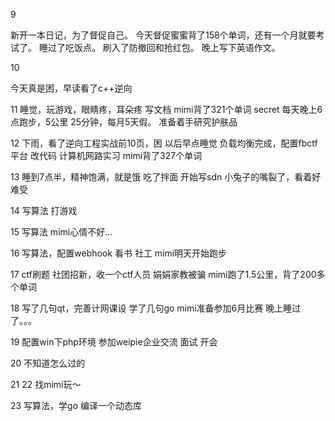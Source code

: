 9

新开一本日记，为了督促自己。
今天督促蜜蜜背了158个单词，还有一个月就要考试了。
睡过了吃饭点。
刷入了防撤回和抢红包。
晚上写下英语作文。

10

今天真是困，早读看了c++逆向

11
睡觉，玩游戏，眼睛疼，耳朵疼
写文档
mimi背了321个单词
secret 每天晚上6点跑步，5公里 25分钟，每月5天假。
准备着手研究护肤品

12
下雨，看了逆向工程实战前10页，困
以后早点睡觉
负载均衡完成，配置fbctf平台
改代码
计算机网路实习
mimi背了327个单词

13
睡到7点半，精神饱满，就是饿
吃了拌面
开始写sdn
小兔子的嘴裂了，看着好难受

14
写算法
打游戏

15
写算法
mimi心情不好...

16
写算法，配置webhook
看书
社工
mimi明天开始跑步

17
ctf刷题
社团招新，收一个ctf人员
娟娟家教被骗
mimi跑了1.5公里，背了200多个单词

18
写了几句qt，完善计网课设
学了几句go
mimi准备参加6月比赛
晚上睡过了。。。

19
配置win下php环境
参加weipie企业交流
面试
开会

20
不知道怎么过的

21 22
找mimi玩～

23 
写算法，学go
编译一个动态库